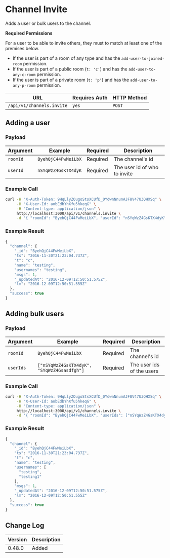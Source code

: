 # Channel Invite

Adds a user or bulk users to the channel.

**Required Permissions**

For a user to be able to invite others, they must to match at least one of the premises below.

* If the user is part of a room of any type and has the `add-user-to-joined-room` permission.
* If the user is part of a public room (`t: 'c'`) and has the `add-user-to-any-c-room` permission.
* If the user is part of a private room (`t: 'p'`) and has the `add-user-to-any-p-room` permission.

| URL                       | Requires Auth | HTTP Method |
| ------------------------- | ------------- | ----------- |
| `/api/v1/channels.invite` | `yes`         | `POST`      |

## Adding a user

### Payload

| Argument | Example             | Required | Description                  |
| -------- | ------------------- | -------- | ---------------------------- |
| `roomId` | `ByehQjC44FwMeiLbX` | Required | The channel's id             |
| `userId` | `nSYqWzZ4GsKTX4dyK` | Required | The user id of who to invite |

### Example Call

```bash
curl -H "X-Auth-Token: 9HqLlyZOugoStsXCUfD_0YdwnNnunAJF8V47U3QHXSq" \
     -H "X-User-Id: aobEdbYhXfu5hkeqG" \
     -H "Content-type: application/json" \
     http://localhost:3000/api/v1/channels.invite \
     -d '{ "roomId": "ByehQjC44FwMeiLbX", "userId": "nSYqWzZ4GsKTX4dyK" }'
```

### Example Result

```javascript
{
  "channel": {
    "_id": "ByehQjC44FwMeiLbX",
    "ts": "2016-11-30T21:23:04.737Z",
    "t": "c",
    "name": "testing",
    "usernames": "testing",
    "msgs": 1,
    "_updatedAt": "2016-12-09T12:50:51.575Z",
    "lm": "2016-12-09T12:50:51.555Z"
  },
  "success": true
}
```

## Adding bulk users

### Payload

| Argument  | Example                                    | Required | Description               |
| --------- | ------------------------------------------ | -------- | ------------------------- |
| `roomId`  | `ByehQjC44FwMeiLbX`                        | Required | The channel's id          |
| `userIds` | `["nSYqWzZ4GsKTX4dyK", "SYqWzZ4Gsasdfgh"]` | Required | The user ids of the users |

### Example Call

```bash
curl -H "X-Auth-Token: 9HqLlyZOugoStsXCUfD_0YdwnNnunAJF8V47U3QHXSq" \
     -H "X-User-Id: aobEdbYhXfu5hkeqG" \
     -H "Content-type: application/json" \
     http://localhost:3000/api/v1/channels.invite \
     -d '{ "roomId": "ByehQjC44FwMeiLbX", "userIds": ["nSYqWzZ4GsKTX4dyK", "SYqWzZ4Gsasdfgh"]}'
```

### Example Result

```javascript
{
  "channel": {
    "_id": "ByehQjC44FwMeiLbX",
    "ts": "2016-11-30T21:23:04.737Z",
    "t": "c",
    "name": "testing",
    "usernames": [
      "testing",
      "testing1"
    ],
    "msgs": 1,
    "_updatedAt": "2016-12-09T12:50:51.575Z",
    "lm": "2016-12-09T12:50:51.555Z"
  },
  "success": true
}
```

## Change Log

| Version | Description |
| ------- | ----------- |
| 0.48.0  | Added       |
